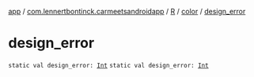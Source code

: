 [app](../../../index.md) / [com.lennertbontinck.carmeetsandroidapp](../../index.md) / [R](../index.md) / [color](index.md) / [design_error](./design_error.md)

# design_error

`static val design_error: `[`Int`](https://kotlinlang.org/api/latest/jvm/stdlib/kotlin/-int/index.html)
`static val design_error: `[`Int`](https://kotlinlang.org/api/latest/jvm/stdlib/kotlin/-int/index.html)